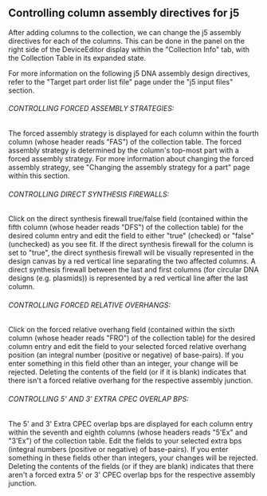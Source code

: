 ## Controlling column assembly directives for j5

After adding columns to the collection, we can change the j5 assembly directives for each of the columns. This can be done in the panel on the right side of the DeviceEditor display within the "Collection Info" tab, with the Collection Table in its expanded state.

For more information on the following j5 DNA assembly design directives, refer to the "Target part order list file" page under the "j5 input files" section.

###### CONTROLLING FORCED ASSEMBLY STRATEGIES:

The forced assembly strategy is displayed for each column within the fourth column (whose header reads "FAS") of the collection table. The forced assembly strategy is determined by the column's top-most part with a forced assembly strategy. For more information about changing the forced assembly strategy, see "Changing the assembly strategy for a part" page within this section.

###### CONTROLLING DIRECT SYNTHESIS FIREWALLS:

Click on the direct synthesis firewall true/false field (contained within the fifth column (whose header reads "DFS") of the collection table) for the desired column entry and edit the field to either "true" (checked) or "false" (unchecked) as you see fit. If the direct synthesis firewall for the column is set to "true", the direct synthesis firewall will be visually represented in the design canvas by a red vertical line separating the two affected columns. A direct synthesis firewall between the last and first columns (for circular DNA designs (e.g. plasmids)) is represented by a red vertical line after the last column.

###### CONTROLLING FORCED RELATIVE OVERHANGS:

Click on the forced relative overhang field (contained within the sixth column (whose header reads "FRO") of the collection table) for the desired column entry and edit the field to your selected forced relative overhang position (an integral number (positive or negative) of base-pairs). If you enter something in this field other than an integer, your change will be rejected. Deleting the contents of the field (or if it is blank) indicates that there isn't a forced relative overhang for the respective assembly junction.

###### CONTROLLING 5' AND 3' EXTRA CPEC OVERLAP BPS:

The 5' and 3' Extra CPEC overlap bps are displayed for each column entry within the seventh and eighth columns (whose headers reads "5'Ex" and "3'Ex") of the collection table. Edit the fields to your selected extra bps (integral numbers (positive or negative) of base-pairs). If you enter something in these fields other than integers, your changes will be rejected. Deleting the contents of the fields (or if they are blank) indicates that there aren't a forced extra 5' or 3' CPEC overlap bps for the respective assembly junction.



